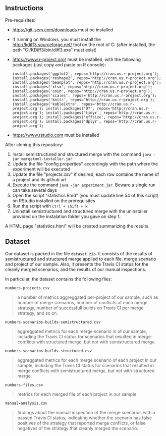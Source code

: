 Instructions
-----------

Pre-requisites:
* https://git-scm.com/downloads   must be installed 
* If running on Windows, you must install the http://kdiff3.sourceforge.net/ tool on the root of C: (after installed, the path "C:/KDiff3/bin/diff3.exe" must exist)
* https://www.r-project.org/ must be installed, with the following packages (just copy and paste on R console):

	`install.packages('ggplot2', repos='http://cran.us.r-project.org');
	install.packages('reshape2', repos='http://cran.us.r-project.org');
	install.packages('beanplot', repos='http://cran.us.r-project.org');
	install.packages('xlsx', repos='http://cran.us.r-project.org');
	install.packages('coin', repos='http://cran.us.r-project.org');
	install.packages('scales', repos='http://cran.us.r-project.org'); 
	install.packages('knitr', repos='http://cran.us.r-project.org');
	install.packages('kableExtra', repos='http://cran.us.r-project.org');
	install.packages('DT', repos='http://cran.us.r-project.org');
	install.packages('tidyr', repos='http://cran.us.r-project.org');
	install.packages('effsize', repos='http://cran.us.r-project.org');
	install.packages('dplyr', repos='http://cran.us.r-project.org');`
* https://www.rstudio.com must be installed


After cloning this repository:
1. Install semistructured and structured merge with the command `java -jar mergetool-installer.jar`
2. Update the file "config.properties" accordingly with the path where the experiment will be executed
3. Update the file "projects.csv" if desired, each row contains the name of a project and its github url
4. Execute the command `java -jar experiment.jar`. Beware a single run can take several days
5. Open the script "statistics.Rmd" (you must update line 54 of this script) on RStudio installed on the prerequisites 
6. Run the script with `ctrl + shift + k`
6. Uninstall semistructured and structured merge with the uninstaller provided on the instalation folder you gave on step 1.

A HTML page "statistics.html" will be created summarizing the results. 



Dataset
-----------

Our dataset is packed in the file `dataset.zip`. It consists of the results of semistructured and structured merge applied to each file, merge scenario and project of our sample. Also, it presents the Travis CI status for the cleanly merged scenarios, and the results of our manual inspections.

In particular, the dataset contains the following files:

`numbers-projects.csv`
> a number of metrics aggreggated per-project of our sample, such as number of merge scenarios, number of conflicts of each merge strategy, number of successfull builds on Travis CI per merge strategy, and so on.

`numbers-scenarios-builds-semistructured.csv` 
> aggreggated metrics for each merge scenario in of our sample, including the Travis CI status for scenarios that resulted in merge conflicts with structured merge, but not with semistructured merge.

`numbers-scenarios-builds-structured.csv` 
> aggreggated metrics for each merge scenario of each project in our sample, including the Travis CI status for scenarios that resulted in merge conflicts with semistructured merge, but not with structured merge.

`numbers-files.csv` 
> metrics for each merged file of each project in our sample

`manual-analysis.csv` 
> findings about the manual inspection of the merge scenarios with a passed Travis CI status, indicating whether the scenario has false positives of the strategy that reported merge conflicts, or false negatives of the strategy that cleanly merged the scenario.